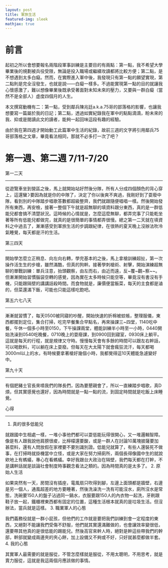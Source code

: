 ```yaml
---
layout: post
title: 軍旅生活
featured-img: sleek
mathjax: true
---
```


# 前言

起初之所以會想要報名兩階段軍事訓練是主要⽬的有兩點：第⼀點，我不希望⼤學畢業後的規劃被兵役受限，無論是投入職場或繼續攻讀都將比較⽅便；第⼆點，是不想遇到太多⽩癡。然⽽，在實際進入軍中後，我發現只有第⼀點的願望實現，第⼆點則是完全沒發⽣，也就是說——⽩癡⼀樣多。不過能實現第⼀點的⽬的就讓我⼼懷感激了，難以想像畢業後既承受著⾯對未知未來的壓⼒，⼜要與⼀群⽩癡（當然不是全部⼈）虛度四個⽉的⼈⽣。

本⽂撰寫動機有⼆：第⼀點，受到鄰兵陳兆廷a.k.a.75哥的部落格的影響，也讓我想要寫⼀篇屬於我的⽇記；第⼆點，透過如實紀錄我在軍中的點點滴滴，盼未來的我、抑或是閱讀此⽂的讀者，能夠⼀起回味這段有趣的經驗。

由於我在第四週才開始動⼯此篇軍中⽣活的紀錄，故前三週的⽂字將引⽤鄰兵75哥部落格之⽂章，畢竟看法相同，那就不必多打⼀次了吧？

# 第⼀週、第⼆週 7/11-7/20 


第⼀⼆天

***

從遊覽⾞坐到營區之後，⾺上就開始站好然後分隊，所有⼈分成四個顏⾊的背⼼穿上，這還蠻᯿要因為就是你的中隊了，決定了你以後爽不爽過，我剛好到了耍廢中隊，看到別的中隊踏步唱歌答數都超級整⿑，我們就跟隨便唱唱⼀樣。然後開始發所有東⻄，再安檢，接著⼀整個下午就是超無聊的填資料跟分東⻄，真的是⼀群低能兒都會搞不清楚狀況。這時候的⼼情就是，怎麼這麼無聊，都弄完事了只能乾坐著等所有低能兒都做完，就真的是很簡單的事情都弄很慢。總之第⼀⼆天就在填資料之中過去了，漸漸感受到軍旅生活的步調跟紀律，在很熱的夏天晚上沒辦法吹冷氣睡覺，每天都是汗的⽣活。


第三四天

***

開始學怎麼立正稍息、向左向右轉，學完基本的之後，⾺上拿槍訓練超扯，第⼀次操作活生生的步槍，雖然滿酷，但真的狗幹。接著學刺槍術、射擊，開始演練超無聊的單戰訓練：單兵注意，抬頭觀察，由左⽽右，由近⽽遠，反~覆~觀~察~~。但漸漸開始習慣腦袋空轉的感覺，因為實在太多時候只能空等，畢竟沒有書沒有⼿機，只能跟隔壁的講講話殺時間。而食物就是，廉價便當飯菜，每天的主食都是滷的，但菜還滿下飯，可能也只能這樣吃飽吧。


第五六七八天

***

漸漸就習慣了，每天0500被同寢的吵醒，開始快速的折棉被蚊帳，整理服儀，東⻄都擺到定位，集合打掃，吃完早餐集合早點名，再來操課三~四堂，1140吃中餐，午休⼀個多⼩時⾄0150，下午操課兩堂，體能訓練半⼩時⾄⼀⼩時，0440開始洗澡到0540吃晚餐，0710晚上的耍廢課，到0900回到寢室，0930床上躺平。這就是每天的⾏程，就是規律⼜守時。慢慢每天會有多餘的時間可以跟左右幹話，可以喝飲料，可以躺在床上耍廢。但每天在⼤太陽下就會瘋狂流汗，每天都喝3000ml以上的⽔，有時候要拿著槍好幾個⼩時，我都覺得這10天體能急遽變好中。


第九⼗天

***

有個肥豬⼠官長來噴我們的隊長們，因為要懇親會了，所以⼀直練踏步唱歌，真D煩，但其實感覺也還好，因為時間就是⼀點⼀點的流，到固定時間就是吃飯上床睡覺。


⼼得

***

1. 真的很多低能兒
    
就跟國中⽣相處⼀樣，⼀堆⼩事他們都可以耍低能玩得很開⼼，⼜⼀堆邏輯智障。像是有⼈跟我說他肩膀很痠，比檸檬還要酸，或是⼀群⼈在討論10萬塊披薩要加甚麼料，還有⼈問放假在家裡要不要別識別證。低能兒就算了，有些⼈還裝死不做事，在打掃時就掛機當中立怪，或是⼤家在努⼒掃廁所，兩個長得像國中⽣的就說欸地上有螞蟻，專⼼在看螞蟻。幸好我跟台⼤政治在隔壁，我們每天都在打幹，不是講幹話就是談論社會制度時事觀念看法之類的。因為時間真的是太多了。
2. 原始⼈⽣活

如果突然有⼀天，房間沒有插座，電風扇只吹得到腳，左邊上⾯頭都是牆壁，右邊是另⼀個⼈，通風超差的地⽅要睡著，然後洗澡洗⼀洗有可能沒⽔，廁所沒⽔是常態，洗碗要150⼈的盤⼦沾過同⼀鍋⽔，衣服要跟150⼈的內衣物⼀起洗，牙刷跟鞋⼦放⼀起，鐵櫃裡東⻄都有固定的位置，這種⽣活根本就真的是垃圾⽣活。但沒辦法，當兵就是這樣。
3. 職業軍⼈的⼼態

我們義務役就是⼀群⼩屁孩，但他們的⼯作就是要把我們訓練到會⼀定程度的東⻄，⼜絕對不能讓我們受傷不舒服，他們就其實還滿難做的，也會讓效率變很低，還要帶其他真的是很低能的踢能兒。然後⾼官來幹⼈時，絕對是幹這些帶我們的幹部，幹部就變成兩邊夾的夾⼼餅，加上設備⼜不夠或不好，只好就甚麼都做半套。
4. 我的⼼態
    
其實軍⼈最需要的就是服從，不管怎麼樣就是服從，不⽤太聰明，不⽤思考，就是賣⼒服從，這就是我這兩個⽉應該做的事情。